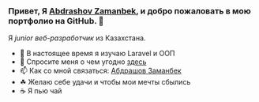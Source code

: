 ### Привет, Я **[Abdrashov Zamanbek](https://abdrashov.github.io)**, и добро пожаловать в мою портфолио на GitHub. 👋
<!-- ### Hi, I'm **[Abdrashov Zamanbek](https://abdrashov.github.io)**, and welcome to my GitHub bio. 👋 -->

Я _junior веб-разработчик_ из Казахстана.
<!-- I’m a _juniōr Web-Developer_ from Kazakhstan. -->



- 🌱 В настоящее время я изучаю Laravel и ООП
- 💬 Спросите меня о чем угодно [здесь](https://github.com/abdrashov/abdrashov/issues)
- 📫 Как со мной связаться: [Абдрашов Заманбек](https://abdrashov.github.io)
- ☘ Желаю себе удачи и чтобы мои мечты сбылись
- ☕️ Я пью чай
<!-- - 🌱 I’m currently learning API and OOP
- 💬 Ask me about anything [here](https://github.com/abdrashov/abdrashov/issues)
- 📫 How to reach me: [Abdrashov Zamanbek](https://abdrashov.github.io)
- ☘ I like silence
- ☕️ I drink tea -->


<!--
	- ✨
	- 🔭 I’m currently working on ...
	- 🌱 I’m currently learning ...
	- 👯 I’m looking to collaborate on ...
	- 🤔 I’m looking for help with ...
	- 💬 Ask me about ...
	- 📫 How to reach me: ...
	- 😄 Pronouns: ...
	- ⚡ Fun fact: ...
-->
